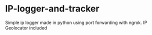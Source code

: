 # IP-logger-and-tracker
Simple ip logger made in python using port forwarding with ngrok. IP Geolocator included
